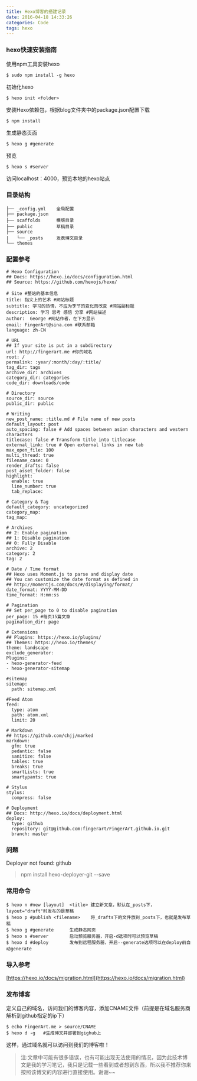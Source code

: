 ```yaml
---
title: Hexo博客的搭建记录
date: 2016-04-18 14:33:26
categories: Code
tags: hexo
---
```


### hexo快速安装指南

使用npm工具安装hexo

``` shell
$ sudo npm install -g hexo
```

初始化hexo

``` shell
$ hexo init <folder>
```

安装Hexo依赖包，根据blog文件夹中的package.json配置下载

``` shell
$ npm install
```

生成静态页面

``` shell
$ hexo g #generate
```

预览

``` shell
$ hexo s #server
```

访问localhost：4000，预览本地的hexo站点

<!-- more -->

### 目录结构

```
├── _config.yml    全局配置
├── package.json
├── scaffolds      模版目录
├── public         草稿目录
├── source
|   └── _posts     发表博文目录
└── themes
```

### 配置参考

```
# Hexo Configuration
## Docs: https://hexo.io/docs/configuration.html
## Source: https://github.com/hexojs/hexo/

# Site #整站的基本信息
title: 指尖上的艺术 #网站标题
subtitle: 学习的热情，不应为季节的变化而改变 #网站副标题
description: 学习 思考 感悟 分享 #网站描述
author:  George #网站作者，在下方显示
email: FingerArt@sina.com #联系邮箱
language: zh-CN

# URL
## If your site is put in a subdirectory
url: http://fingerart.me #你的域名
root: /
permalink: :year/:month/:day/:title/
tag_dir: tags
archive_dir: archives
category_dir: categories
code_dir: downloads/code

# Directory
source_dir: source
public_dir: public

# Writing
new_post_name: :title.md # File name of new posts
default_layout: post
auto_spacing: false # Add spaces between asian characters and western characters
titlecase: false # Transform title into titlecase
external_link: true # Open external links in new tab
max_open_file: 100
multi_thread: true
filename_case: 0
render_drafts: false
post_asset_folder: false
highlight:
  enable: true
  line_number: true
  tab_replace:

# Category & Tag
default_category: uncategorized
category_map:
tag_map:

# Archives
## 2: Enable pagination
## 1: Disable pagination
## 0: Fully Disable
archive: 2
category: 2
tag: 2

# Date / Time format
## Hexo uses Moment.js to parse and display date
## You can customize the date format as defined in
## http://momentjs.com/docs/#/displaying/format/
date_format: YYYY-MM-DD
time_format: H:mm:ss

# Pagination
## Set per_page to 0 to disable pagination
per_page: 15 #每页15篇文章
pagination_dir: page

# Extensions
## Plugins: https://hexo.io/plugins/
## Themes: https://hexo.io/themes/
theme: landscape
exclude_generator:
Plugins:
- hexo-generator-feed
- hexo-generator-sitemap

#sitemap
sitemap:
  path: sitemap.xml

#Feed Atom
feed:
  type: atom
  path: atom.xml
  limit: 20

# Markdown
## https://github.com/chjj/marked
markdown:
  gfm: true
  pedantic: false
  sanitize: false
  tables: true
  breaks: true
  smartLists: true
  smartypants: true

# Stylus
stylus:
  compress: false

# Deployment
## Docs: http://hexo.io/docs/deployment.html
deploy:
  type: github
  repository: git@github.com:fingerart/FingerArt.github.io.git
  branch: master
```

### 问题

Deployer not found: github

> npm install hexo-deployer-git --save

### 常用命令

```
$ hexo n #new [layout]	<title>	建立新文章，默认在_posts下，layout="draft"时发布的是草稿
$ hexo p #publish <filename>	将_drafts下的文件放到_posts下，也就是发布草稿
$ hexo g #generate		生成静态网页
$ hexo s #server		启动预览服务器，开启-d选项时可以预览草稿
$ hexo d #deploy		发布到远程服务器，开启--generate选项可以在deploy前自动generate
```

### 导入参考

[https://hexo.io/docs/migration.html](https://hexo.io/docs/migration.html)

### 发布博客

定义自己的域名，访问我们的博客内容，添加CNAME文件（前提是在域名服务商解析到github指定的ip下）

```
$ echo FingerArt.me > source/CNAME
$ hexo d -g   #生成博文并部署到gighub上
```

这样，通过域名就可以访问到我们的博客啦！

> 注:文章中可能有很多错误，也有可能出现无法使用的情况，因为此技术博文是我的学习笔记，我只是记载一些看到或者想到东西，所以我不推荐你来按照该博文的内容进行直接使用。谢谢~~

